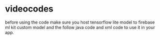 # videocodes
before using the code make sure you host tensorflow lite model to firebase ml kit custom model 
and the follow java code and xml code to use it in your app.
